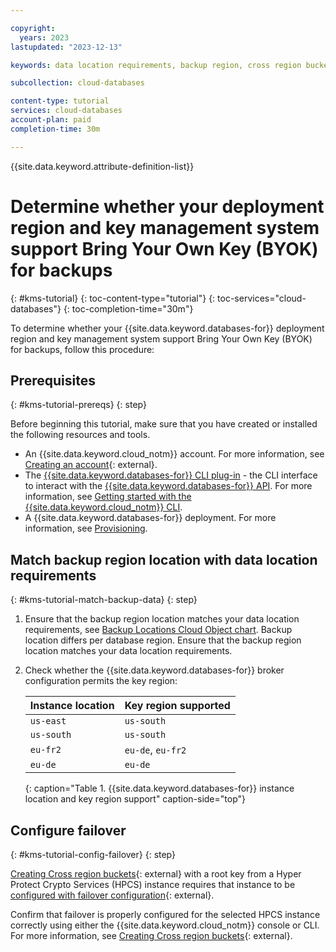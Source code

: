 ```yaml
---

copyright:
  years: 2023
lastupdated: "2023-12-13"

keywords: data location requirements, backup region, cross region buckets, backup locations

subcollection: cloud-databases

content-type: tutorial
services: cloud-databases
account-plan: paid
completion-time: 30m

---
```


{{site.data.keyword.attribute-definition-list}}

# Determine whether your deployment region and key management system support Bring Your Own Key (BYOK) for backups
{: #kms-tutorial}
{: toc-content-type="tutorial"}
{: toc-services="cloud-databases"}
{: toc-completion-time="30m"}

To determine whether your {{site.data.keyword.databases-for}} deployment region and key management system support Bring Your Own Key (BYOK) for backups, follow this procedure:

## Prerequisites
{: #kms-tutorial-prereqs}
{: step}

Before beginning this tutorial, make sure that you have created or installed the following resources and tools.

- An {{site.data.keyword.cloud_notm}} account. For more information, see [Creating an account](/docs/account?topic=account-account-getting-started){: external}.
- The [{{site.data.keyword.databases-for}} CLI plug-in](/docs/databases-cli-plugin) - the CLI interface to interact with the [{{site.data.keyword.databases-for}} API](https://cloud.ibm.com/apidocs/cloud-databases-api/cloud-databases-api-v5#introduction). For more information, see [Getting started with the {{site.data.keyword.cloud_notm}} CLI](/docs/databases-cli-plugin).
- A {{site.data.keyword.databases-for}} deployment. For more information, see [Provisioning](/docs/cloud-databases?topic=cloud-databases-getting-started-cdb-provision-instance).

## Match backup region location with data location requirements
{: #kms-tutorial-match-backup-data}
{: step}

1. Ensure that the backup region location matches your data location requirements, see [Backup Locations Cloud Object chart](/docs/databases-for-postgresql?topic=databases-for-postgresql-dashboard-backups&interface=ui#backup-locations). Backup location differs per database region. Ensure that the backup region location matches your data location requirements.

1. Check whether the {{site.data.keyword.databases-for}} broker configuration permits the key region:

   | Instance location | Key region supported |
   |-------------------|----------------------|
   | `us-east`           | `us-south`             |
   | `us-south`          | `us-south`             |
   | `eu-fr2`            | `eu-de`, `eu-fr2`        |
   | `eu-de`             | `eu-de`                |
   {: caption="Table 1. {{site.data.keyword.databases-for}} instance location and key region support" caption-side="top"}

## Configure failover
{: #kms-tutorial-config-failover}
{: step}

[Creating Cross region buckets](/docs/cloud-object-storage?topic=cloud-object-storage-hpcs#hpcs-cr){: external} with a root key from a Hyper Protect Crypto Services (HPCS) instance requires that instance to be [configured with failover configuration](/docs/hs-crypto?topic=hs-crypto-enable-add-failover){: external}.

Confirm that failover is properly configured for the selected HPCS instance correctly using either the {{site.data.keyword.cloud_notm}} console or CLI. For more information, see [Creating Cross region buckets](/docs/cloud-object-storage?topic=cloud-object-storage-hpcs#hpcs-cr){: external}.
